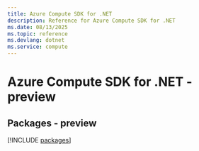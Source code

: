 ```yaml
---
title: Azure Compute SDK for .NET
description: Reference for Azure Compute SDK for .NET
ms.date: 08/13/2025
ms.topic: reference
ms.devlang: dotnet
ms.service: compute
---
```

# Azure Compute SDK for .NET - preview
## Packages - preview
[!INCLUDE [packages](compute-index.md)]